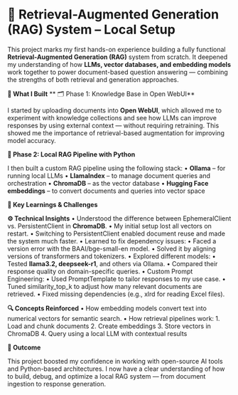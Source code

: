 # 🧠 Retrieval-Augmented Generation (RAG) System – Local Setup

This project marks my first hands-on experience building a fully functional **Retrieval-Augmented Generation (RAG)** system from scratch. It deepened my understanding of how **LLMs, vector databases, and embedding models** work together to power document-based question answering — combining the strengths of both retrieval and generation approaches.

**🔧 What I Built**
**
🗂️ Phase 1: Knowledge Base in Open WebUI**

I started by uploading documents into **Open WebUI**, which allowed me to experiment with knowledge collections and see how LLMs can improve responses by using external context — without requiring retraining. This showed me the importance of retrieval-based augmentation for improving model accuracy.

**🐍 Phase 2: Local RAG Pipeline with Python**

I then built a custom RAG pipeline using the following stack:
	•	**Ollama** – for running local LLMs
	•	**LlamaIndex** – to manage document queries and orchestration
	•	**ChromaDB** – as the vector database
	•	**Hugging Face embeddings** – to convert documents and queries into vector space

**🧪 Key Learnings & Challenges**

**⚙️ Technical Insights**
	•	Understood the difference between EphemeralClient vs. PersistentClient in **ChromaDB**.
	•	My initial setup lost all vectors on restart.
	•	Switching to PersistentClient enabled document reuse and made the system much faster.
	•	Learned to fix dependency issues:
	•	Faced a version error with the BAAI/bge-small-en model.
	•	Solved it by aligning versions of transformers and tokenizers.
	•	Explored different models:
	•	Tested **llama3.2, deepseek-r1**, and others via Ollama.
	•	Compared their response quality on domain-specific queries.
	•	Custom Prompt Engineering:
	•	Used PromptTemplate to tailor responses to my use case.
	•	Tuned similarity_top_k to adjust how many relevant documents are retrieved.
	•	Fixed missing dependencies (e.g., xlrd for reading Excel files).

**🔍 Concepts Reinforced**
	•	How embedding models convert text into numerical vectors for semantic search.
	•	How retrieval pipelines work:
	1.	Load and chunk documents
	2.	Create embeddings
	3.	Store vectors in ChromaDB
	4.	Query using a local LLM with contextual results


**🙌 Outcome**

This project boosted my confidence in working with open-source AI tools and Python-based architectures. I now have a clear understanding of how to build, debug, and optimize a local RAG system — from document ingestion to response generation.
